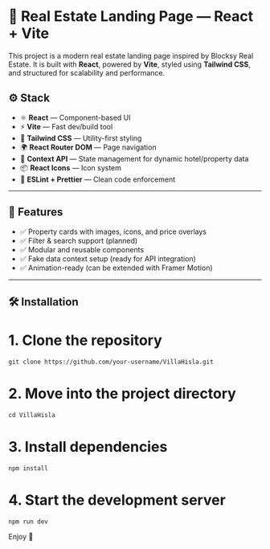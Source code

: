 # 🏡 Real Estate Landing Page — React + Vite

This project is a modern real estate landing page inspired by Blocksy Real Estate. It is built with **React**, powered by **Vite**, styled using **Tailwind CSS**, and structured for scalability and performance.

## ⚙️ Stack

- ⚛️ **React** — Component-based UI
- ⚡ **Vite** — Fast dev/build tool
- 🎨 **Tailwind CSS** — Utility-first styling
- 🌍 **React Router DOM** — Page navigation
- 🧠 **Context API** — State management for dynamic hotel/property data
- 📦 **React Icons** — Icon system
- 🧹 **ESLint + Prettier** — Clean code enforcement

---

## 🚀 Features

- ✅ Property cards with images, icons, and price overlays
- ✅ Filter & search support (planned)
- ✅ Modular and reusable components
- ✅ Fake data context setup (ready for API integration)
- ✅ Animation-ready (can be extended with Framer Motion)

---

## 🛠 Installation

# 1. Clone the repository

```
git clone https://github.com/your-username/VillaHisla.git
```

# 2. Move into the project directory

```
cd VillaHisla
```

# 3. Install dependencies

```
npm install
```

# 4. Start the development server

```
npm run dev
```

Enjoy 🙌
